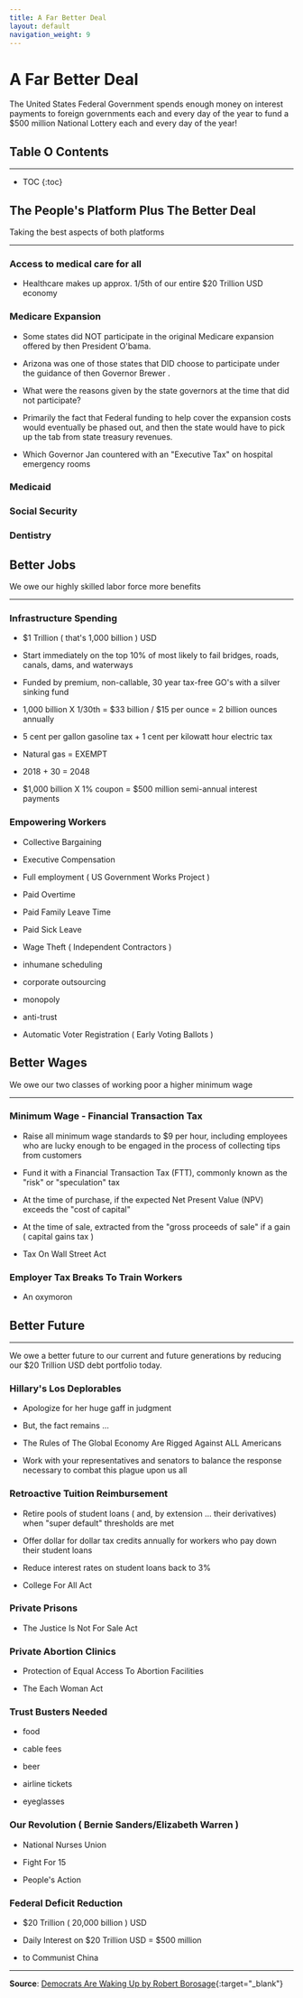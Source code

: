 ```yaml
---
title: A Far Better Deal
layout: default
navigation_weight: 9
---
```

# A Far Better Deal

The United States Federal Government spends enough money on interest payments to foreign governments each and every day of the year to fund a $500 million National Lottery each and every day of the year!

## Table O Contents

***

- TOC
{:toc}

## The People's Platform Plus The Better Deal

Taking the best aspects of both platforms

***

### Access to medical care for all

- Healthcare makes up approx. 1/5th of our entire $20 Trillion USD economy

### Medicare Expansion

- Some states did NOT participate in the original Medicare expansion offered by then President O'bama.

- Arizona was one of those states that DID choose to participate under the guidance of then Governor Brewer .

- What were the reasons given by the state governors at the time that did not participate?

- Primarily the fact that Federal funding to help cover the expansion costs would eventually be phased out, and then the state would have to pick up the tab from state treasury revenues.

- Which Governor Jan countered with an "Executive Tax" on hospital emergency rooms

### Medicaid

### Social Security

### Dentistry

## Better Jobs

We owe our highly skilled labor force more benefits

***

### Infrastructure Spending

- $1 Trillion ( that's 1,000 billion ) USD

- Start immediately on the top 10% of most likely to fail bridges, roads, canals, dams, and waterways

- Funded by premium, non-callable, 30 year tax-free GO's with a silver sinking fund

- 1,000 billion X 1/30th = $33 billion / $15 per ounce = 2 billion ounces annually

- 5 cent per gallon gasoline tax + 1 cent per kilowatt hour electric tax

- Natural gas = EXEMPT

- 2018 + 30 = 2048

- $1,000 billion X 1% coupon = $500 million semi-annual interest payments

### Empowering Workers

- Collective Bargaining

- Executive Compensation

- Full employment ( US Government Works Project )

- Paid Overtime

- Paid Family Leave Time

- Paid Sick Leave

- Wage Theft ( Independent Contractors )

- inhumane scheduling

- corporate outsourcing

- monopoly

- anti-trust

- Automatic Voter Registration ( Early Voting Ballots )

## Better Wages

We owe our two classes of working poor a higher minimum wage

***

### Minimum Wage - Financial Transaction Tax

- Raise all minimum wage standards to $9 per hour, including employees who are lucky enough to be engaged in the process of collecting tips from customers

- Fund it with a Financial Transaction Tax (FTT), commonly known as the "risk" or "speculation" tax

- At the time of purchase, if the expected Net Present Value (NPV) exceeds the "cost of capital"

- At the time of sale, extracted from the "gross proceeds of sale" if a gain ( capital gains tax )

- Tax On Wall Street Act

### Employer Tax Breaks To Train Workers

- An oxymoron

## Better Future

***

We owe a better future to our current and future generations by reducing our $20 Trillion USD debt portfolio today.

### Hillary's Los Deplorables

- Apologize for her huge gaff in judgment

- But, the fact remains ...

- The Rules of The Global Economy Are Rigged Against ALL Americans

- Work with your representatives and senators to balance the response necessary to combat this plague upon us all

### Retroactive Tuition Reimbursement

- Retire pools of student loans ( and, by extension ... their derivatives) when "super default" thresholds are met

- Offer dollar for dollar tax credits annually for workers who pay down their student loans

- Reduce interest rates on student loans back to 3%

- College For All Act

### Private Prisons

- The Justice Is Not For Sale Act

### Private Abortion Clinics

- Protection of Equal Access To Abortion Facilities

- The Each Woman Act

### Trust Busters Needed

- food

- cable fees

- beer

- airline tickets

- eyeglasses

### Our Revolution ( Bernie Sanders/Elizabeth Warren )

- National Nurses Union

- Fight For 15

- People's Action

### Federal Deficit Reduction

- $20 Trillion ( 20,000 billion ) USD

- Daily Interest on $20 Trillion USD = $500 million

- to Communist China

***

**Source**: [Democrats Are Waking Up by Robert Borosage](https://www.thenation.com/){:target="_blank"}
